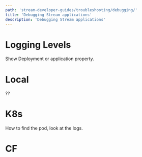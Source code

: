 ```yaml
---
path: 'stream-developer-guides/troubleshooting/debugging/'
title: 'Debugging Stream applications'
description: 'Debugging Stream applications'
---
```


# Logging Levels

Show Deployment or application property.

# Local

??

# K8s

How to find the pod, look at the logs.

# CF
